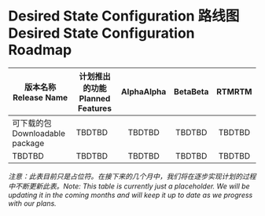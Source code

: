 # <a name="desired-state-configuration-roadmap"></a><span data-ttu-id="3247b-101">Desired State Configuration 路线图</span><span class="sxs-lookup"><span data-stu-id="3247b-101">Desired State Configuration Roadmap</span></span>

| <span data-ttu-id="3247b-102">版本名称</span><span class="sxs-lookup"><span data-stu-id="3247b-102">Release Name</span></span> | <span data-ttu-id="3247b-103">计划推出的功能</span><span class="sxs-lookup"><span data-stu-id="3247b-103">Planned Features</span></span> | <span data-ttu-id="3247b-104">Alpha</span><span class="sxs-lookup"><span data-stu-id="3247b-104">Alpha</span></span> | <span data-ttu-id="3247b-105">Beta</span><span class="sxs-lookup"><span data-stu-id="3247b-105">Beta</span></span> | <span data-ttu-id="3247b-106">RTM</span><span class="sxs-lookup"><span data-stu-id="3247b-106">RTM</span></span> |
| ---- | -------- | :-------: | :-------:| :-----: |
| <span data-ttu-id="3247b-107">可下载的包</span><span class="sxs-lookup"><span data-stu-id="3247b-107">Downloadable package</span></span> | <span data-ttu-id="3247b-108">TBD</span><span class="sxs-lookup"><span data-stu-id="3247b-108">TBD</span></span> | <span data-ttu-id="3247b-109">TBD</span><span class="sxs-lookup"><span data-stu-id="3247b-109">TBD</span></span> | <span data-ttu-id="3247b-110">TBD</span><span class="sxs-lookup"><span data-stu-id="3247b-110">TBD</span></span> | <span data-ttu-id="3247b-111">TBD</span><span class="sxs-lookup"><span data-stu-id="3247b-111">TBD</span></span> |
| <span data-ttu-id="3247b-112">TBD</span><span class="sxs-lookup"><span data-stu-id="3247b-112">TBD</span></span> | <span data-ttu-id="3247b-113">TBD</span><span class="sxs-lookup"><span data-stu-id="3247b-113">TBD</span></span> | <span data-ttu-id="3247b-114">TBD</span><span class="sxs-lookup"><span data-stu-id="3247b-114">TBD</span></span> | <span data-ttu-id="3247b-115">TBD</span><span class="sxs-lookup"><span data-stu-id="3247b-115">TBD</span></span> | <span data-ttu-id="3247b-116">TBD</span><span class="sxs-lookup"><span data-stu-id="3247b-116">TBD</span></span> |

<span data-ttu-id="3247b-117">*注意：此表目前只是占位符。在接下来的几个月中，我们将在逐步实现计划的过程中不断更新此表。*</span><span class="sxs-lookup"><span data-stu-id="3247b-117">*Note: This table is currently just a placeholder. We will be updating it in the coming months and will keep it up to date as we progress with our plans.*</span></span> 